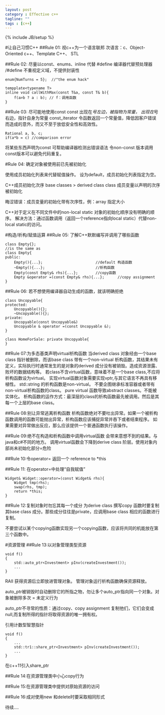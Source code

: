 ```yaml
---
layout: post
category : Effective c++
tagline: ""
tags : [c++]
---
```

{% include JB/setup %}


#让自己习惯C++
##Rule 01: 视c++为一个语言联邦
次语言：c、Object-Oriented c++、Template C++、 STL        


##Rule 02: 尽量以const、enums、inline 代替 #define
编译器代替预处理器      
/#define 不重视定义域，不提供封装性 

	enum{NumTurns = 5};  //"the enum hack" 
	
	tempplate<typename T>
	inline void callWithMax(const T&a, const T& b){
		f(a>b ? a : b); // f：调用函数
	}
	

##Rule 03: 尽可能地使用const
const 出现在*号左边，被指物为常量， 出现在*号右边，指针自身为常量
const_iterator 
令函数返回一个常量值，降低因客户错误而造成的意外，而又不至于放低安全性和高效性。

	Rational a, b, c;
	if(a*b = c) //comparison error
	
将某些东西声明为const 可帮助编译器检测出错误语法
令non-const 版本调用const版本可以避免代码重复。


#Rule 04: 确定对象被使用前已先被初始化

使用成员初始化列表来代替赋值操作。
设为default，成员初始化列表指定为空。

C++成员初始化次序
base classes > derived class 
class 成员变量以声明的次序被初始化

晦涩错误：成员变量的初始化带有次序性，例：array 指定大小


C++对于定义在不同文件中的non-local static 对象的初始化顺序没有明确的顺序。
解决方法：通过函数调用（返回一个reference指向local static）代替non-local static的访问。


#构造/析构/赋值运算
##Rule 05: 了解C++默默编写并调用了哪些函数
	
	class Empty{};
	//is the same as
	class Empty{
	public:
		Empty(){...};                        //default 构造函数
		~Empty(){...};                       //析构函数
		Empty(const Empty& rhs){...};        //copy函数
		Empty &operator =(const Empty& rhs){...};      //copy assignment
	}
	
	
	
##Rule 06: 若不想使用编译器自动生成的函数，就该明确拒绝

	class Uncopyable{
	protected:
		Uncopyable(){};
		~Uncopyable(){};
	private:
		Uncopyable(const Uncopyable&)
		Uncopyable & operator =(const Uncopyable &);
	}
	
	class HomeForSale: private Uncopyable{
	}
	
##Rule 07:为多态基类声明virtual析构函数
当derived class 对象经由一个base class 指针被删除，而该base class 带有一个non-virtual 析构函数，其结果未有定义，实际执行时通常发生的是对象的derived 成分没有被销毁。造成资源泄露、败坏的数据结构等。
若class不含virtual函数，意味着不是一个base class,不应将析构函数设为virtual。
实现virtual函数对象需要实现vptr,与其它语言不再具有移植性。
std::string 的析构函数是non-virtual。
不要企图继承标准容器或者带有non-virtual析构函数的class。
pure virtual 函数导致abstract classes。不能被实体化。
析构函数的运作方式：最深层的class的析构函数最先被调用。然后是其每一个上层的base class。
	
##Rule 08:别让异常逃离析构函数
析构函数绝对不要吐出异常。如果一个被析构函数调用的函数可能抛出异常，析构函数应该捕捉异常并吞下或者结束程序。
如果需要对异常做出反应，那么应该提供一个普通函数执行该操作。


##Rule 09:绝不在构造和析构函数中调用virtual函数
会带来意想不到的结果。与java和c#不同的地方。
 调用virtual函数会下降到derive class 阶层。使用对象内部尚未初始化部分=危险
 
##Rule 10:令operator= 返回一个 reference to *this

##Rule 11: 在operator=中处理“自我赋值”
	
	Widget& Widget::operator=(const Widget& rhs){
		Widget tmp(rhs);
		swap(rhs, tmp);
		return *this;
	}
	
##Rule 12:复制对象时勿忘其每一个成分
为derive class 撰写copy 函数时要复制其base class 成分。那些成分往往是private，应调用base class 相应的函数进行复制。

不要尝试以某个copying函数实现另一个copying函数，应该将共同的机能放在第三个函数中。

#资源管理
##Rule 13:以对象管理类型资源

	void f()
	{
		std::auto_ptr<Investment> pInv(createInvestment());
		...
	}

RAII
获得资源后立即放进管理对象。
管理对象运行析构函数确保资源释放。

auto_ptr被销毁时自动删除它的所指之物，勿让多个auto_ptr指向同一个对象。对象被删除多次 = 未定义行为

auto_ptr不寻常的性质：通过copy、copy assignment 复制他们，它们会变成null,而复制所得的指针将取得资源的唯一拥有权。

引用计数型智慧指针
	
	void f()
	{
		...
		std::tr1::share_ptr<Investment> pInv(createInvestment());
		...
	}

在c++11引入share_ptr


##Rule 14:在资源管理类中小心copy行为


##Rule 15:在资源管理类中提供对原始资源的访问


##Rule 16:成对使用new 和delete时要采取相同形式

待续....
